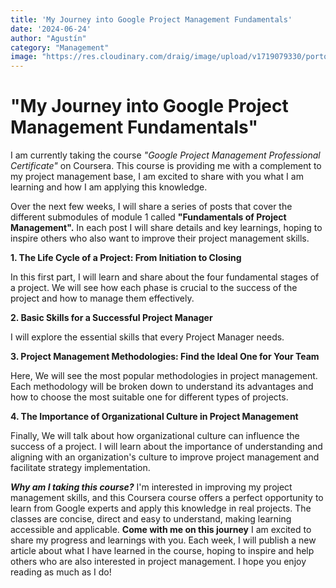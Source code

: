 ```yaml
---
title: 'My Journey into Google Project Management Fundamentals'
date: '2024-06-24'
author: "Agustín"
category: "Management"
image: "https://res.cloudinary.com/draig/image/upload/v1719079330/portolio-personal/blog/rwp61o5qbbbmpsi4p1ht.webp"
---
```

# "My Journey into Google Project Management Fundamentals"
I am currently taking the course *"Google Project Management Professional Certificate"* on Coursera. 
This course is providing me with a complement to my project management base,
I am excited to share with you what I am learning and how I am applying this knowledge.

Over the next few weeks, I will share a series of posts that cover the different submodules of module 1 called **"Fundamentals of Project Management".** In each post I will share details and key learnings,
hoping to inspire others who also want to improve their project management skills.

**1. The Life Cycle of a Project: From Initiation to Closing**

In this first part, I will learn and share about the four fundamental stages of a project.
We will see how each phase is crucial to the success of the project and how to manage them effectively.

**2. Basic Skills for a Successful Project Manager**

I will explore the essential skills that every Project Manager needs.

**3. Project Management Methodologies: Find the Ideal One for Your Team**

Here,
We will see the most popular methodologies in project management. Each methodology will be broken down to understand its advantages and how to choose the most suitable one for different types of projects.

**4. The Importance of Organizational Culture in Project Management**

Finally,
We will talk about how organizational culture can influence the success of a project. I will learn about the importance of understanding and aligning with an organization's culture to improve project management and facilitate strategy implementation.

***Why am I taking this course?***
I'm interested in improving my project management skills, and this Coursera course offers a perfect opportunity to learn from Google experts and apply this knowledge in real projects. The classes are concise, direct and easy to understand, making learning accessible and applicable.
**Come with me on this journey**
I am excited to share my progress and learnings with you. Each week, I will publish a new article about what I have learned in the course, hoping to inspire and help others who are also interested in project management. I hope you enjoy reading as much as I do!